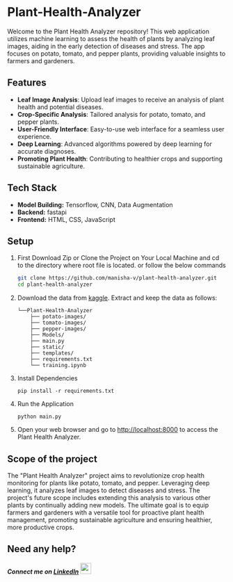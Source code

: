 # Plant-Health-Analyzer
 Welcome to the Plant Health Analyzer repository! This web application utilizes machine learning to assess the health of plants by analyzing leaf images, aiding in the early detection of diseases and stress. The app focuses on potato, tomato, and pepper plants, providing valuable insights to farmers and gardeners.

## Features

- **Leaf Image Analysis**: Upload leaf images to receive an analysis of plant health and potential diseases.
- **Crop-Specific Analysis**: Tailored analysis for potato, tomato, and pepper plants.
- **User-Friendly Interface**: Easy-to-use web interface for a seamless user experience.
- **Deep Learning**: Advanced algorithms powered by deep learning for accurate diagnoses.
- **Promoting Plant Health**: Contributing to healthier crops and supporting sustainable agriculture.

## Tech Stack

- **Model Building:** Tensorflow, CNN, Data Augmentation
- **Backend:** fastapi
- **Frontend:** HTML, CSS, JavaScript

 ## Setup 
 1. First Download Zip or Clone the Project on Your Local Machine and cd to the directory where root file is located. or follow the below commands
    
    ```bash
    git clone https://github.com/manisha-v/plant-health-analyzer.git
    cd plant-health-analyzer
    ```

2. Download the data from [kaggle](https://www.kaggle.com/arjuntejaswi/plant-village).
   Extract and keep the data as follows:
   ```
   └──Plant-Health-Analyzer
       ├── potato-images/
       ├── tomato-images/
       ├── pepper-images/
       ├── Models/
       ├── main.py
       ├── static/
       ├── templates/
       ├── requirements.txt
       └── training.ipynb
   ```

4. Install Dependencies
   
   ```
   pip install -r requirements.txt
   ```

5. Run the Application

   ```
   python main.py
   ```
3. Open your web browser and go to [http://localhost:8000](http://localhost:8000) to access the Plant Health Analyzer.


## Scope of the project 

The "Plant Health Analyzer" project aims to revolutionize crop health monitoring for plants like potato, tomato, and pepper. Leveraging deep learning, it analyzes leaf images to detect diseases and stress. The project's future scope includes extending this analysis to various other plants by continually adding new models. The ultimate goal is to equip farmers and gardeners with a versatile tool for proactive plant health management, promoting sustainable agriculture and ensuring healthier, more productive crops.

## Need any help?
##### Connect me on [LinkedIn](https://www.linkedin.com/in/manisha-varshney-914646191/)  <img src="https://cdn.iconscout.com/icon/free/png-256/linkedin-162-498418.png" width="25"> 


 
